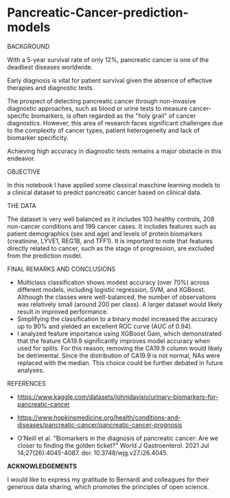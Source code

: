 # Pancreatic-Cancer-prediction-models

BACKGROUND

With a 5-year survival rate of only 12%, pancreatic cancer is one of the deadliest diseases worldwide.

Early diagnosis is vital for patient survival given the absence of effective therapies and diagnostic tests.

The prospect of detecting pancreatic cancer through non-invasive diagnostic approaches, such as blood or urine tests to measure cancer-specific biomarkers, is often regarded as the "holy grail" of cancer diagnostics. However, this area of research faces significant challenges due to the complexity of cancer types, patient heterogeneity and lack of biomarker specificity.

Achieving high accuracy in diagnostic tests remains a major obstacle in this endeavor.

OBJECTIVE

In this notebook I have applied some classical maschine learning models to a clinical dataset to predict pancreatic cancer based on clinical data.

THE DATA

The dataset is very well balanced as it includes 103 healthy controls, 208 non-cancer conditions and 199 cancer cases. It includes features such as patient demographics (sex and age) and levels of protein biomarkers (creatinine, LYVE1, REG1B, and TFF1). It is important to note that features directly related to cancer, such as the stage of progression, are excluded from the prediction model.

FINAL REMARKS AND CONCLUSIONS

* Multiclass classification shows modest accuracy (over 70%) across different models, including logistic regression, SVM, and XGBoost. Although the classes were well-balanced, the number of observations was relatively small (around 200 per class). A larger dataset would likely result in improved performance.
* Simplifying the classification to a binary model increased the accuracy up to 90% and yielded an excellent ROC curve (AUC of 0.94).
* I analyzed feature importance using XGBoost Gain, which demonstrated that the feature CA19.9 significantly improves model accuracy when used for splits. For this reason, removing the CA19.9 column would likely be detrimental. Since the distribution of CA19.9 is not normal, NAs were replaced with the median. This choice could be further debated in future analyses.


REFERENCES

* https://www.kaggle.com/datasets/johnjdavisiv/urinary-biomarkers-for-pancreatic-cancer

* https://www.hopkinsmedicine.org/health/conditions-and-diseases/pancreatic-cancer/pancreatic-cancer-prognosis

* O'Neill et al. "Biomarkers in the diagnosis of pancreatic cancer: Are we closer to finding the golden ticket?" World J Gastroenterol. 2021 Jul 14;27(26):4045-4087. doi: 10.3748/wjg.v27.i26.4045.


**ACKNOWLEDGEMENTS**

I would like to express my gratitude to Bernardi and colleagues for their generous data sharing, which promotes the principles of open science.
